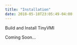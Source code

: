 ```yaml
---
title: "Installation"
date: 2018-05-18T23:05:49-04:00
---
```


Build and Install TinyVMI


Coming Soon...
